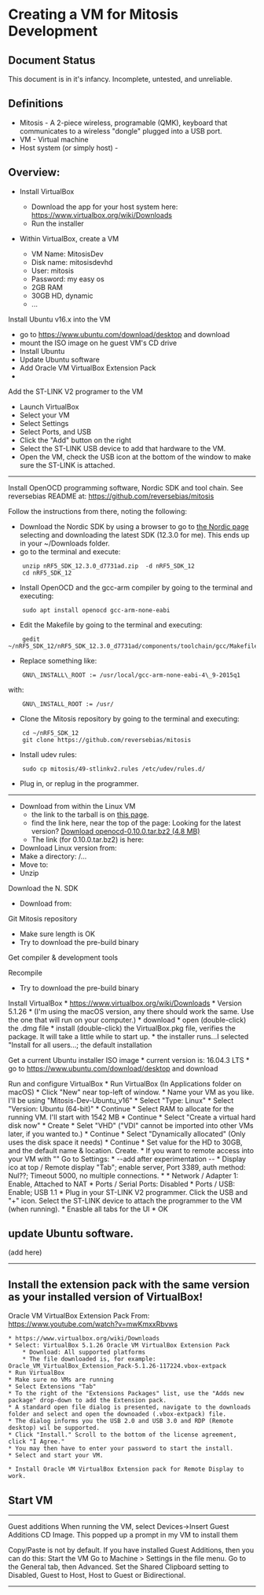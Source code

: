 # Creating a VM for Mitosis Development

## Document Status

This document is in it's infancy. Incomplete, untested, and unreliable.

## Definitions
  * Mitosis - A 2-piece wireless, programable (QMK), keyboard that communicates to a wireless "dongle" plugged into a USB port.
  * VM - Virtual machine
  * Host system (or simply host) - 
    

## Overview:
* Install VirtualBox
  * Download the app for your host system here: https://www.virtualbox.org/wiki/Downloads
  * Run the installer
    
* Within VirtualBox, create a VM
  * VM Name: MitosisDev
  * Disk name: mitosisdevhd
  * User: mitosis
  * Password: my easy os
  * 2GB RAM
  * 30GB HD, dynamic
  * ...

Install Ubuntu v16.x into the VM
  * go to https://www.ubuntu.com/download/desktop and download
  * mount the ISO image on he guest VM's CD drive
  * Install Ubuntu
  * Update Ubuntu software
  * Add Oracle VM VirtualBox Extension Pack
  * 

Add the ST-LINK V2 programer to the VM
  * Launch VirtualBox
  * Select your VM
  * Select Settings
  * Select Ports, and USB
  * Click the "Add" button on the right
  * Select the ST-LINK USB device to add that hardware to the VM.
  * Open the VM, check the USB icon at the bottom of the window to make sure the ST-LINK is attached.
  
  
-------------------------------------------
Install OpenOCD programming software, Nordic SDK and tool chain. See reversebias README at:
https://github.com/reversebias/mitosis

Follow the instructions from there, noting the following:
  * Download the Nordic SDK by using a browser to go to [the Nordic page](https://www.nordicsemi.com/eng/nordic/Products/nRF5-SDK/nRF5-SDK-v12-zip/54291)
selecting and downloading the latest SDK (12.3.0 for me). This ends up in your ~/Downloads folder.
  * go to the terminal and execute:
```
    unzip nRF5_SDK_12.3.0_d7731ad.zip  -d nRF5_SDK_12
    cd nRF5_SDK_12
```
  * Install OpenOCD and the gcc-arm compiler by going to the terminal and executing:
```
    sudo apt install openocd gcc-arm-none-eabi
```
  * Edit the Makefile by going to the terminal and executing:
```
    gedit ~/nRF5_SDK_12/nRF5_SDK_12.3.0_d7731ad/components/toolchain/gcc/Makefile.posix
```
  * Replace something like: 
```
    GNU\_INSTALL\_ROOT := /usr/local/gcc-arm-none-eabi-4\_9-2015q1
```
with:
```
    GNU\_INSTALL_ROOT := /usr/
```
  * Clone the Mitosis repository by going to the terminal and executing:
```
    cd ~/nRF5_SDK_12
    git clone https://github.com/reversebias/mitosis
```
  * Install udev rules:
```
    sudo cp mitosis/49-stlinkv2.rules /etc/udev/rules.d/
```
  * Plug in, or replug in the programmer.

    
    
-------------------------------------------

    
    
    
  * Download from within the Linux VM
    * the link to the tarball is on [this page](https://sourceforge.net/projects/openocd/files/openocd/0.9.0/).
    * find the link here, near the top of the page: Looking for the latest version? 
[Download openocd-0.10.0.tar.bz2 (4.8 MB)](https://sourceforge.net/projects/openocd/files/latest/download?source=files)
    * The link (for 0.10.0.tar.bz2) is here: 
  * Download Linux version from: 
  * Make a directory: /...
  * Move to:
  * Unzip
    

Download the N. SDK
  * Download from: 
    

Git Mitosis repository
  * Make sure length is OK
  * Try to download the pre-build binary
    
Get compiler & development tools

Recompile
  * Try to download the pre-build binary







Install VirtualBox
    * https://www.virtualbox.org/wiki/Downloads
    * Version 5.1.26
    * (I'm using the macOS version, any there should work the same. Use the one that will run on your computer.)
        * download
        * open (double-click) the .dmg file
        * install (double-click) the VirtualBox.pkg file, verifies the package. It will take a little while to start up.
        * the installer runs...I selected "Install for all users...; the default installation

Get a current Ubuntu installer ISO image
    * current version is: 16.04.3 LTS
    * go to https://www.ubuntu.com/download/desktop and download

Run and configure VirtualBox
    * Run VirtualBox (In Applications folder on macOS)
    * Click "New" near top-left of window.
    * Name your VM as you like. I'll be using "Mitosis-Dev-Ubuntu_v16"
    * Select "Type: Linux"
    * Select "Version: Ubuntu (64-bit)"
    * Continue
    * Select RAM to allocate for the running VM. I'll start with 1542 MB
    * Continue
    * Select "Create a virtual hard disk now"
    * Create
    * Selet "VHD" ("VDI" cannot be imported into other VMs later, if you wanted to.)
    * Continue
    * Select "Dynamically allocated" (Only uses the disk space it needs)
    * Continue
    * Set value for the HD to 30GB, and the default name & location. Create.
    * If you want to remote access into your VM with "" Go to Settings:
        * --add after experimentation --
        * Display ico at top / Remote display "Tab"; enable server, Port 3389, auth method: Nul??; Timeout 5000, no multiple connections.
        * 
    * Network / Adapter 1: Enable, Attached to NAT
    * Ports / Serial Ports: Disabled
    * Ports / USB: Enable; USB 1.1
    * Plug in your ST-LINK V2 programmer. Click the USB and "+" icon. Select the ST-LINK device to attach the programmer to the VM (when running).
    * Enasble all tabs for the UI
    * OK


## update Ubuntu software.

(add here)

-------------------------------------------

## Install the extension pack with the same version as your installed version of VirtualBox!
Oracle VM VirtualBox Extension Pack
From: https://www.youtube.com/watch?v=mwKmxxRbvws

    * https://www.virtualbox.org/wiki/Downloads
    * Select: VirtualBox 5.1.26 Oracle VM VirtualBox Extension Pack
        * Download: All supported platforms
        * The file downloaded is, for example: Oracle_VM_VirtualBox_Extension_Pack-5.1.26-117224.vbox-extpack
    * Run VirtualBox
    * Make sure no VMs are running
    * Select Extensions "Tab"
    * To the right of the "Extensions Packages" list, use the "Adds new package" drop-down to add the Extension pack.
    * A standard open file dialog is presented, navigate to the downloads folder and select and open the downoaded (.vbox-extpack) file.
    * The dialog informs you the USB 2.0 and USB 3.0 and RDP (Remote desktop) wil be supported.
    * Click "Install." Scroll to the bottom of the license agreement, click "I Agree."
    * You may then have to enter your password to start the install.
    * Select and start your VM.

    * Install Oracle VM VirtualBox Extension pack for Remote Display to work. 
Start VM
-------------------------------------------


-------------------------------------------
Guest additions
When running the VM, select Devices->Insert Guest Additions CD Image. This popped up a prompt in my VM to install them

Copy/Paste is not by default. If you have installed Guest Additions, then you can do this:
    Start the VM
    Go to Machine > Settings in the file menu.
    Go to the General tab, then Advanced.
    Set the Shared Clipboard setting to Disabled, Guest to Host, Host to Guest or Bidirectional.

-------------------------------------------
